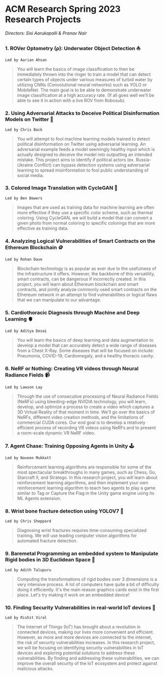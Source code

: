 # ACM Research Spring 2023 Research Projects

*Directors: Sisi Aarukapalli & Pranav Nair*

### 1. ROVer Optometry (ρ): Underwater Object Detection ⛵
`Led by Aarian Ahsan`
  >You will learn the basics of image classification to then be immediately thrown into the ringer to train a model that can detect certain types of objects under various measures of turbid water by utilizing CNNs (Convolutional neural networks) such as YOLO or MobileNet. The main goal is to be able to demonstrate underwater image classification at a high accuracy rate. (If all goes well we’ll be able to see it in action with a live ROV from Robosub).
  
### 2. Using Adversarial Attacks to Deceive Political Disinformation Models on Twitter 👾
`Led by Chris Back`
  >You will attempt to fool machine learning models trained to detect political disinformation on Twitter using adversarial learning. An adversarial example feeds a model seemingly healthy input which is actually designed to deceive the model into outputting an intended mistake. This project aims to identify if political actors (ex. Russia-Ukraine Conflict) can bypass detection systems using adversarial learning to spread misinformation to fool public understanding of social media. 
  
### 3. Colored Image Translation with CycleGAN 🎨
`Led by Ben Bowers`
  >Images that are used as training data for machine learning are often more effective if they use a specific color scheme, such as thermal coloring. Using CycleGAN, we will build a model that can convert a given photo from normal coloring to specific colorings that are more effective as training data.

### 4. Analyzing Logical Vulnerabilities of Smart Contracts on the Ethereum Blockchain 🪙
`Led by Rohan Dave`
  > Blockchain technology is as popular as ever due to the usefulness of the infrastructure it offers. However, the backbone of this versatility, smart contracts, can be dangerous if incorrectly created. In this project, you will learn about  Ethereum blockchain and smart contracts, and jointly analyze commonly used smart contracts on the Ethereum network in an attempt to find vulnerabilities or logical flaws that we can manipulate to our advantage.

### 5. Cardiothoracic Diagnosis through Machine and Deep Learning 🫀
`Led by Aditya Desai`
  > You will learn the basics of deep learning and data augmentation to develop a model that can accurately detect a wide range of diseases from a Chest X-Ray. Some diseases that will be focused on include: Pneumonia, COVID-19, Cardiomegaly, and a healthy thoracic cavity. 

### 6. NeRF or Nothing: Creating VR videos through Neural Radiance Fields 📹
`Led by Lawson Lay`
  > Through the use of consecutive processing of Neural Radiance Fields (NeRFs) using bleeding-edge NVIDIA technology, you will learn, develop, and optimize a process to create a video which captures a 3D Virtual Reality of that moment in time. We'll go over the basics of NeRFs, different video creation methods, and the limitations of commercial CUDA cores. Our end goal is to develop a relatively efficient process of recording VR videos using NeRFs and to present a room-scale dynamic VR NeRF video.

### 7. Agent Chase: Training Opposing Agents in Unity 🕹️
`Led by Naveen Mukkatt`
  > Reinforcement learning algorithms are responsible for some of the most spectacular breakthroughs in many games, such as Chess, Go, Starcraft II, and Stratego. In this research project, you will learn about reinforcement learning algorithms, and then implement your own reinforcement learning algorithm to teach two agents to play a game similar to Tag or Capture the Flag in the Unity game engine using its ML Agents extension.

### 8. Wrist bone fracture detection using YOLOV7 🦴
`Led by Chris Sheppard`
  > Diagnosing wrist fractures requires time-consuming specialized training. We will use leading computer vision algorithms for automated fracture detection.

### 9. Baremetal Programming an embedded system to Manipulate Rigid bodies in 3D Euclidean Space 🧮
`Led by Adith Talupuru`
  > Computing the transformations of rigid bodies over 3 dimensions is a very intensive process. A lot of computers have quite a bit of difficulty doing it efficiently. It's the main reason graphics cards exist in the first place. Let's try making it work on an embedded device!

### 10. Finding Security Vulnerabilities in real-world IoT devices 🔐
`Led by Rishit Viral`
  > The Internet of Things (IoT) has brought about a revolution in connected devices, making our lives more convenient and efficient. However, as more and more devices are connected to the internet, the risk of security vulnerabilities increases. In this research project, we will be focusing on identifying security vulnerabilities in IoT devices and exploring potential solutions to address these vulnerabilities. By finding and addressing these vulnerabilities, we can improve the overall security of the IoT ecosystem and protect against malicious attacks.
